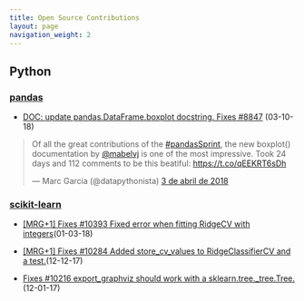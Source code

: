 ```yaml
---
title: Open Source Contributions
layout: page
navigation_weight: 2
---
```


## **Python**

### **[pandas](https://github.com/pandas-dev/pandas)**

- [DOC: update pandas.DataFrame.boxplot docstring. Fixes #8847](https://github.com/pandas-dev/pandas/pull/20152) (03-10-18)
<blockquote class="twitter-tweet" data-lang="es"><p lang="en" dir="ltr">Of all the great contributions of the <a href="https://twitter.com/hashtag/pandasSprint?src=hash&amp;ref_src=twsrc%5Etfw">#pandasSprint</a>, the new boxplot() documentation by <a href="https://twitter.com/mabelvj?ref_src=twsrc%5Etfw">@mabelvj</a> is one of the most impressive. Took 24 days and 112 comments to be this beatiful: <a href="https://t.co/qEEKRT6sDh">https://t.co/qEEKRT6sDh</a></p>&mdash; Marc Garcia (@datapythonista) <a href="https://twitter.com/datapythonista/status/981300315235520512?ref_src=twsrc%5Etfw">3 de abril de 2018</a></blockquote>
<script async src="https://platform.twitter.com/widgets.js" charset="utf-8"></script>

### **[scikit-learn](https://github.com/scikit-learn/scikit-learn)**

- [[MRG+1] Fixes #10393 Fixed error when fitting RidgeCV with integers](https://github.com/scikit-learn/scikit-learn/pull/10397)(01-03-18)

- [[MRG+1] Fixes #10284 Added store_cv_values to RidgeClassifierCV and a test.](https://github.com/scikit-learn/scikit-learn/pull/10297)(12-12-17)

- [Fixes #10216 export_graphviz should work with a sklearn.tree._tree.Tree.](https://github.com/scikit-learn/scikit-learn/pull/10234)(12-01-17)


